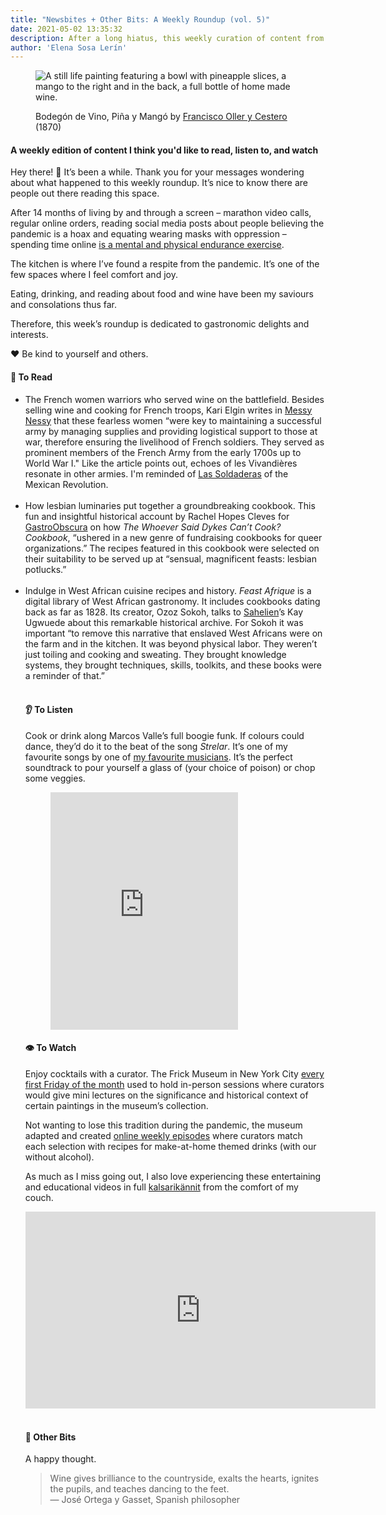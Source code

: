 ```yaml
---
title: "Newsbites + Other Bits: A Weekly Roundup (vol. 5)" 
date: 2021-05-02 13:35:32
description: After a long hiatus, this weekly curation of content from different corners of the internet is back, featuring fun and insightful bits of gastronomic and boozy historical content as a break from the pandemic gloom. 
author: 'Elena Sosa Lerín'
---
```

<figure>
<img data-src="https://res.cloudinary.com/esarin72/image/upload/q_auto:best/v1619995110/bodegon_vxjfrf.jpg" loading="lazy" alt="A still life painting featuring a bowl with pineapple slices, a mango to the right and in the back, a full bottle of home made wine." class="lazyload">
<figcaption>
    <p>Bodegón de Vino, Piña y Mangó by <a href="https://artsandculture.google.com/asset/bodegón-de-vino-piña-y-mangó-francisco-oller-y-cestero/LgEqw0m-UX2viA?hl=en" target=" blank"> Francisco Oller y Cestero</a> (1870)</p>
</figcaption>
</figure>

#### A weekly edition of content I think you'd like to read, listen to, and watch

Hey there! <span role="img" aria-label="Waving hand" class="wave">👋</span> It’s been a while. Thank you for your messages wondering about what happened to this weekly roundup. It’s nice to know there are people out there reading this space. 

After 14 months of living by and through a screen – marathon video calls, regular online orders, reading social media posts about people believing the pandemic is a hoax and equating wearing masks with oppression – spending time online <a href="https://www.elenasosalerin.com/posts/2021/a-year-or-so-later-how-my-life-has-changed-since-the-onset-of-the-pandemic/">is a mental and physical endurance exercise</a>.

The kitchen is where I’ve found a respite from the pandemic. It’s one of the few spaces where I feel comfort and joy. 

Eating, drinking, and reading about food and wine have been my saviours and consolations thus far. 

Therefore, this week’s roundup is dedicated to gastronomic delights and interests. 

<span role="img" aria-label="heart">❤️</span> Be kind to yourself and others.
<div class="separator"></div>

#### <span role="img" aria-label="open book">📖</span> To Read

<ul class="list">
<li>
<span class="thick">The French women warriors who served wine on the battlefield.</span> Besides selling wine and cooking for French troops, <span class="thick">Kari Elgin</span> writes in <a href="http://bit.ly/2eVAxpt" target=" blank"><span class="thick"> Messy Nessy</a></span> that these fearless women “were key to maintaining a successful army by managing supplies and providing logistical support to those at war, therefore ensuring the livelihood of French soldiers. They served as prominent members of the French Army from the early 1700s up to World War I." Like the article points out, echoes of les Vivandières resonate in other armies. I'm reminded of <a href="https://bit.ly/2RmYLiD" target=" blank"><span class="thick"> Las Soldaderas</a></span> of the Mexican Revolution. 
</li>
<br>

<li>
<span class="thick">How lesbian luminaries put together a groundbreaking cookbook.</span> This fun and insightful historical account by <span class="thick">Rachel Hopes Cleves</span> for <a href="https://bit.ly/3eag9QI" target=" blank"><span class="thick">GastroObscura</a></span> on how <em>The Whoever Said Dykes Can’t Cook? Cookbook</em>, “ushered in a new genre of fundraising cookbooks for queer organizations.” The recipes featured in this cookbook were selected on their suitability to be served up at “sensual, magnificent feasts: lesbian potlucks.”
</li>
<br>

<li>
<span class="thick">Indulge in West African cuisine recipes and history.</span> <em>Feast Afrique</em> is a digital library of West African gastronomy. It includes cookbooks dating back as far as 1828. Its creator, Ozoz Sokoh, talks to <a href="https://bit.ly/3eLHpUR" target=" blank"><span class="thick">Sahelien</a></span>’s <span class="thick">Kay Ugwuede</span> about this remarkable historical archive. For Sokoh it was important “to remove this narrative that enslaved West Africans were on the farm and in the kitchen. It was beyond physical labor. They weren’t just toiling and cooking and sweating. They brought knowledge systems, they brought techniques, skills, toolkits, and these books were a reminder of that.”
</li>
<br>
<div class="separator"></div>

#### <span role="img" aria-label="ear">👂</span> To Listen

<span class="thick">Cook or drink along Marcos Valle’s full boogie funk.</span> If colours could dance, they’d do it to the beat of the song <em>Strelar</em>. It’s one of my favourite songs by one of <a href="https://bit.ly/3xGqRpM" target="blank">my favourite musicians</a>. It’s the perfect soundtrack to pour yourself a glass of (your choice of poison) or chop some veggies. 


<figure>
<iframe src="https://open.spotify.com/embed/track/2koS4fD3kzizdnzWzyrxyT" width="300" height="380" frameborder="0" allowtransparency="true" allow="encrypted-media"></iframe>
</figure>
<div class="separator"></div>

#### <span role="img" aria-label="single eye">👁️</span> To Watch

<span class="thick">Enjoy cocktails with a curator.</span> The Frick Museum in New York City <a href="https://bit.ly/3gWO15y" target="blank">every first Friday of the month</a> used to hold in-person sessions where curators would give mini lectures on the significance and historical context of certain paintings in the museum’s collection. 

Not wanting to lose this tradition during the pandemic, the museum adapted and created <a href="https://www.youtube.com/playlist?list=PLNVeJpU2DHHR_0y_Zvgn3MgZQQFcFx2eI" target="blank">online weekly episodes</a> where curators match each selection with recipes for make-at-home themed drinks (with our without alcohol). 

As much as I miss going out, I also love experiencing these entertaining and educational videos in full <a href="https://bit.ly/3xK580b" target="blank"> kalsarikännit</a> from the comfort of my couch.

<div class="video-container">
<iframe width="560" height="315" src="https://www.youtube.com/embed/zjoTnUXflAI" title="YouTube video player" frameborder="0" allow="accelerometer; autoplay; clipboard-write; encrypted-media; gyroscope; picture-in-picture" allowfullscreen></iframe>
</div>
<br>
<div class="separator"></div>

#### <span role="img" aria-label="sparkler">🎇</span> Other Bits

<span class="thick">A happy thought.
<blockquote>
<p>
Wine gives brilliance to the countryside, exalts the hearts, ignites the pupils, and teaches dancing to the feet. 
<br>
&#8212 José Ortega y Gasset, Spanish philosopher 
</p>
</blockquote>
<br>
 